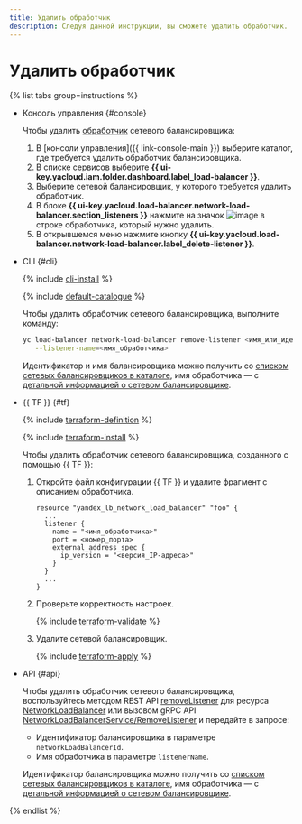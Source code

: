 ```yaml
---
title: Удалить обработчик
description: Следуя данной инструкции, вы сможете удалить обработчик.
---
```


# Удалить обработчик

{% list tabs group=instructions %}

- Консоль управления {#console}
  
  Чтобы удалить [обработчик](../concepts/listener.md) сетевого балансировщика:
  
  1. В [консоли управления]({{ link-console-main }}) выберите каталог, где требуется удалить обработчик балансировщика.
  1. В списке сервисов выберите **{{ ui-key.yacloud.iam.folder.dashboard.label_load-balancer }}**.
  1. Выберите сетевой балансировщик, у которого требуется удалить обработчик.
  1. В блоке **{{ ui-key.yacloud.load-balancer.network-load-balancer.section_listeners }}** нажмите на значок ![image](../../_assets/console-icons/ellipsis.svg) в строке обработчика, который нужно удалить.
  1. В открывшемся меню нажмите кнопку **{{ ui-key.yacloud.load-balancer.network-load-balancer.label_delete-listener }}**.
  
- CLI {#cli}
  
  {% include [cli-install](../../_includes/cli-install.md) %}
  
  {% include [default-catalogue](../../_includes/default-catalogue.md) %}
  
  Чтобы удалить обработчик сетевого балансировщика, выполните команду:

  ```bash
  yc load-balancer network-load-balancer remove-listener <имя_или_идентификатор_балансировщика> \
     --listener-name=<имя_обработчика>
  ```

  Идентификатор и имя балансировщика можно получить со [списком сетевых балансировщиков в каталоге](load-balancer-list.md#list), имя обработчика — с [детальной информацией о сетевом балансировщике](load-balancer-list.md#get).

- {{ TF }} {#tf}

  {% include [terraform-definition](../../_tutorials/_tutorials_includes/terraform-definition.md) %}

  {% include [terraform-install](../../_includes/terraform-install.md) %}

  Чтобы удалить обработчик сетевого балансировщика, созданного с помощью {{ TF }}:
  1. Откройте файл конфигурации {{ TF }} и удалите фрагмент с описанием обработчика.

     ```hcl
     resource "yandex_lb_network_load_balancer" "foo" {
       ...
       listener {
         name = "<имя_обработчика>"
         port = <номер_порта>
         external_address_spec {
           ip_version = "<версия_IP-адреса>"
         }
       }
       ...
     }
     ```

  1. Проверьте корректность настроек.

     {% include [terraform-validate](../../_includes/mdb/terraform/validate.md) %}

  1. Удалите сетевой балансировщик.

     {% include [terraform-apply](../../_includes/mdb/terraform/apply.md) %}

- API {#api}
  
  Чтобы удалить обработчик сетевого балансировщика, воспользуйтесь методом REST API [removeListener](../api-ref/NetworkLoadBalancer/removeListener.md) для ресурса [NetworkLoadBalancer](../api-ref/NetworkLoadBalancer/index.md) или вызовом gRPC API [NetworkLoadBalancerService/RemoveListener](../api-ref/grpc/network_load_balancer_service.md#RemoveListener) и передайте в запросе:

  * Идентификатор балансировщика в параметре `networkLoadBalancerId`.
  * Имя обработчика в параметре `listenerName`.

  Идентификатор балансировщика можно получить со [списком сетевых балансировщиков в каталоге](load-balancer-list.md#list), имя обработчика — с [детальной информацией о сетевом балансировщике](load-balancer-list.md#get).

{% endlist %}